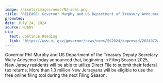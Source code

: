 ```yaml
---
image: /assets/images/news/NJ-seal.png
title: "RELEASE: Governor Murphy and US Department of Treasury Announce New Jersey will Join IRS Direct File"
promoted: 
date: July 24, 2024
source: NJGOV
cta:
  text: Continue Reading
  link: "https://www.nj.gov/governor/news/news/562024/approved/20240724a.shtml"
---
```


Governor Phil Murphy and US Department of the Treasury Deputy Secretary Wally Adeyemo today announced that, beginning in Filing Season 2025, New Jersey residents will be able to utilize Direct File to submit their federal tax returns. More than 1.3 million New Jerseyans will be eligible to use the free online filing tool during the next Filing Season.
